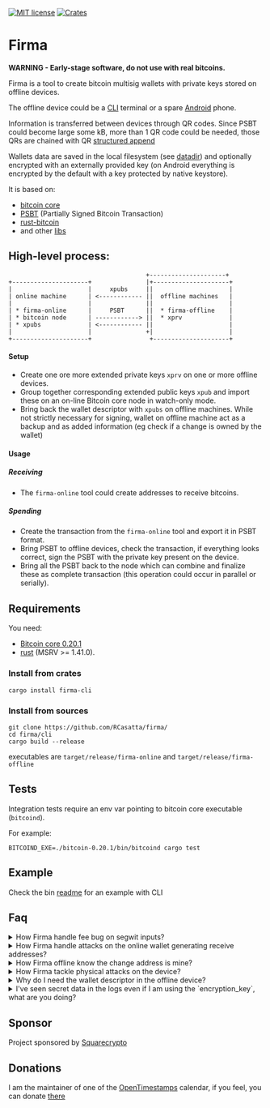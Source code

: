 [![MIT license](https://img.shields.io/github/license/RCasatta/firma)](https://github.com/RCasatta/firma/blob/master/LICENSE)
[![Crates](https://img.shields.io/crates/v/firma.svg)](https://crates.io/crates/firma)

# Firma

**WARNING - Early-stage software, do not use with real bitcoins.**

Firma is a tool to create bitcoin multisig wallets with private keys stored on offline devices.

The offline device could be a [CLI](cli) terminal or a spare [Android](android) phone.

Information is transferred between devices through QR codes. Since PSBT could become large some kB, more than 1 QR code could be needed, those QRs are chained with QR [structured append](https://segno.readthedocs.io/en/stable/structured-append.html) 

Wallets data are saved in the local filesystem (see [datadir](/docs/datadir.md)) and optionally encrypted with an externally provided key (on Android everything is encrypted by the default with a key protected by native keystore).

It is based on:
  * [bitcoin core](https://bitcoincore.org/)
  * [PSBT](https://github.com/bitcoin/bips/blob/master/bip-0174.mediawiki) (Partially Signed Bitcoin Transaction)
  * [rust-bitcoin](https://github.com/rust-bitcoin/rust-bitcoin)
  * and other [libs](lib/Cargo.toml)
  
## High-level process:

```
                                      +---------------------+
+---------------------+               |+---------------------+
|                     |     xpubs     ||                     |
| online machine      | <------------ ||  offline machines   |
|                     |               ||                     |
| * firma-online      |     PSBT      ||  * firma-offline    |
| * bitcoin node      | ------------> ||  * xprv             |
| * xpubs             | <------------ ||                     |
|                     |               +|                     |
+---------------------+                +---------------------+
```

#### Setup

* Create one ore more extended private keys `xprv` on one or more offline devices.
* Group together corresponding extended public keys `xpub` and import these on an on-line Bitcoin core node in watch-only mode.
* Bring back the wallet descriptor with `xpubs` on offline machines. While not strictly necessary for signing, wallet on offline machine act as a backup and as added information (eg check if a change is owned by the wallet)

#### Usage

##### Receiving

* The `firma-online` tool could create addresses to receive bitcoins.

##### Spending

* Create the transaction from the `firma-online` tool and export it in PSBT format.
* Bring PSBT to offline devices, check the transaction, if everything looks correct, sign the PSBT with the private key present on the device.
* Bring all the PSBT back to the node which can combine and finalize these as complete transaction (this operation could occur in parallel or serially).

## Requirements

You need:
* [Bitcoin core 0.20.1](https://bitcoincore.org/)
* [rust](https://www.rust-lang.org/) (MSRV  >= 1.41.0).

### Install from crates

```
cargo install firma-cli
```

### Install from sources

```
git clone https://github.com/RCasatta/firma/
cd firma/cli
cargo build --release
```

executables are `target/release/firma-online` and `target/release/firma-offline`

## Tests

Integration tests require an env var pointing to bitcoin core executable (`bitcoind`). 

For example:

```
BITCOIND_EXE=./bitcoin-0.20.1/bin/bitcoind cargo test
```

## Example

Check the bin [readme](cli/README.md) for an example with CLI 

## Faq

<details>
  <summary>How Firma handle fee bug on segwit inputs?</summary>
  
  Full previous tx is included in the PSBT to check the prevout hash match the previous transaction, causing an error if amounts are changed as the attack requires.
</details>
 
<details>
  <summary>How Firma handle attacks on the online wallet generating receive addresses?</summary>

  The offline app could generate addresses as well. The receive process should take into account both an online and an offline device, checking the receiving address generated matches.

  Moreover, wallet signature is supported in the offline devices. This signature could be imported in the online device and verified, to ensure the watch-only wallet is not tampered. 
</details>

<details>
  <summary>How Firma offline know the change address is mine?</summary>

  Firma online stores the full watch-only descriptor of the wallet thus could generate the address given the derivation present in the PSBT, if the address matches it is owned by the wallet.
</details>

<details>
  <summary>How Firma tackle physical attacks on the device?</summary>

  Anything that is persisted to disk can be optionally encrypted.
  
  On cli, user could leverage their existing gpg infrastructure with:
  ```
  # encryption key creation and storage in encrypted gpg
  dd if=/dev/urandom bs=1 count=32 | gpg --encrypt >encryption_key.gpg
  
  # bitcoin private key creation
  gpg --decrypt encryption_key.gpg | firma-offline --read-stdin random --key-name bitcoin-key
  ```

  On Android, system keystore is used to encrypt 32 random bytes, so that physical attacks need to break the secure element if the device has one.
</details>

<details>
  <summary>Why do I need the wallet descriptor in the offline device?</summary>

  While the wallet descriptor isn't strictly necessary in the offline signer, it allows some safety checks like the address checking.
  Most importantly the descriptor is absolutely necessary as a part of the backup, for example in 3of5 scheme, 3 master private keys are not enough to sign transactions because we need 5 master public keys.
  For this reason the flow requires every offline device store also the wallet descriptor containing all the master public keys.
  
</details>

<details>
  <summary>I've seen secret data in the logs even if I am using the `encryption_key`, what are you doing?</summary>

  Logs output is disabled in release build, but you may see secrets in logs if you are using a debug builds.
  Actively redacting sensible data has been pursued, however, it could always be printed the json used to communicate with the lib
  that must containing this secret data to work, so the approach to disable logs in release build has been taken. 

</details>

## Sponsor

Project sponsored by [Squarecrypto](https://squarecrypto.org/)

## Donations

I am the maintainer of one of the [OpenTimestamps](https://opentimestamps.org) calendar, if you feel, you can donate [there](https://finney.calendar.eternitywall.com/) 

